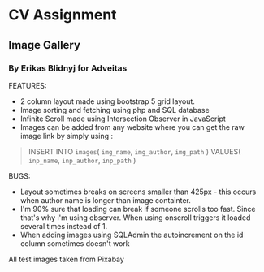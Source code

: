 # CV Assignment 
## Image Gallery
### By Erikas Blidnyj for Adveitas

FEATURES:

* 2 column layout made using bootstrap 5 grid layout.
* Image sorting and fetching using php and SQL database
* Infinite Scroll made using Intersection Observer in JavaScript
* Images can be added from any website where you can get the raw image link by simply using :

>INSERT INTO `images`(
>    `img_name`,
>    `img_author`,
>    `img_path`
>)
>VALUES(
>    `inp_name`,
>    `inp_author`,
>    `inp_path`
>)

BUGS:
* Layout sometimes breaks on screens smaller than 425px - this occurs when author name is longer than image containter.
* I'm 90% sure that loading can break if someone scrolls too fast. Since that's why i'm using observer. When using onscroll triggers it loaded several times instead of 1.
* When adding images using SQLAdmin the autoincrement on the id column sometimes doesn't work

All test images taken from Pixabay